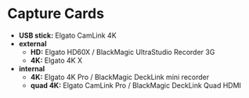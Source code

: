 # Capture Cards

- **USB stick:** Elgato CamLink 4K
- **external** 
	- **HD:** Elgato HD60X / BlackMagic UltraStudio Recorder 3G
	- **4K:** Elgato 4K X
- **internal**
	- **4K:** Elgato 4K Pro / BlackMagic DeckLink mini recorder
	- **quad 4K:** Elgato CamLink Pro / BlackMagic DeckLink Quad HDMI
